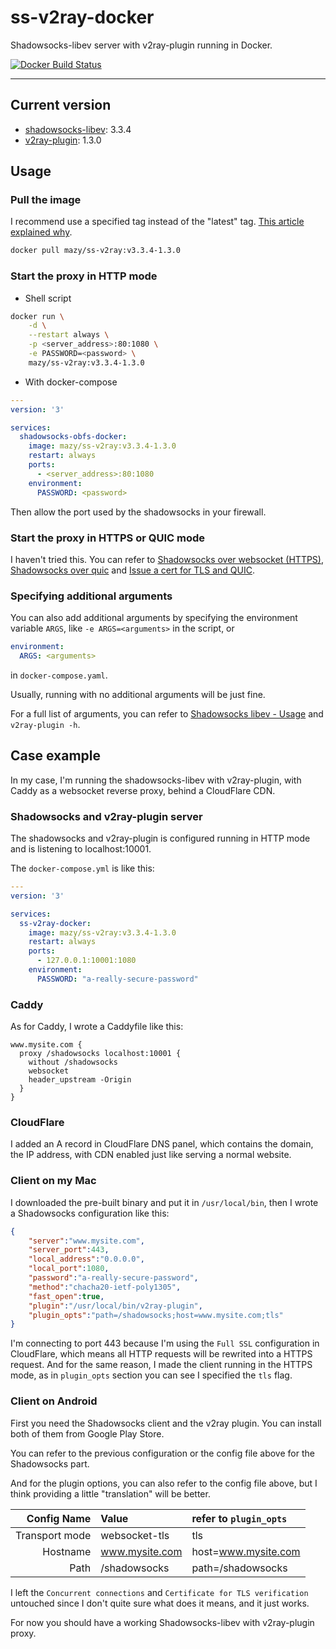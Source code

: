 # ss-v2ray-docker

Shadowsocks-libev server with v2ray-plugin running in Docker.

[![Docker Build Status](https://img.shields.io/docker/cloud/build/mazy/ss-v2ray.svg)](https://hub.docker.com/r/mazy/ss-v2ray)

---

## Current version

+ [shadowsocks-libev](https://github.com/shadowsocks/shadowsocks-libev): 3.3.4
+ [v2ray-plugin](https://github.com/shadowsocks/v2ray-plugin): 1.3.0

## Usage

### Pull the image

I recommend use a specified tag instead of the "latest" tag. [This article explained why](https://medium.com/@mccode/the-misunderstood-docker-tag-latest-af3babfd6375).

```bash
docker pull mazy/ss-v2ray:v3.3.4-1.3.0
```

### Start the proxy in HTTP mode

+ Shell script

```bash
docker run \
    -d \
    --restart always \
    -p <server_address>:80:1080 \
    -e PASSWORD=<password> \
    mazy/ss-v2ray:v3.3.4-1.3.0
```

+ With docker-compose

```yaml
---
version: '3'

services:
  shadowsocks-obfs-docker:
    image: mazy/ss-v2ray:v3.3.4-1.3.0
    restart: always
    ports:
      - <server_address>:80:1080
    environment:
      PASSWORD: <password>
```

Then allow the port used by the shadowsocks in your firewall.

### Start the proxy in HTTPS or QUIC mode

I haven't tried this. You can refer to [Shadowsocks over websocket (HTTPS)](https://github.com/shadowsocks/v2ray-plugin#shadowsocks-over-websocket-https), [Shadowsocks over quic](https://github.com/shadowsocks/v2ray-plugin#shadowsocks-over-quic) and [Issue a cert for TLS and QUIC](https://github.com/shadowsocks/v2ray-plugin#issue-a-cert-for-tls-and-quic).

### Specifying additional arguments

You can also add additional arguments by specifying the environment variable `ARGS`, like `-e ARGS=<arguments>` in the script, or

```yaml
environment:
  ARGS: <arguments>
```

in `docker-compose.yaml`.

Usually, running with no additional arguments will be just fine.

For a full list of arguments, you can refer to [Shadowsocks libev - Usage](https://github.com/shadowsocks/shadowsocks-libev#usage) and `v2ray-plugin -h`.

## Case example

In my case, I'm running the shadowsocks-libev with v2ray-plugin, with Caddy as a websocket reverse proxy, behind a CloudFlare CDN.

### Shadowsocks and v2ray-plugin server

The shadowsocks and v2ray-plugin is configured running in HTTP mode and is listening to localhost:10001.

The `docker-compose.yml` is like this:

```yaml
---
version: '3'

services:
  ss-v2ray-docker:
    image: mazy/ss-v2ray:v3.3.4-1.3.0
    restart: always
    ports:
      - 127.0.0.1:10001:1080
    environment:
      PASSWORD: "a-really-secure-password"
```

### Caddy

As for Caddy, I wrote a Caddyfile like this:

```Caddyfile
www.mysite.com {
  proxy /shadowsocks localhost:10001 {
    without /shadowsocks
    websocket
    header_upstream -Origin
  }
}
```

### CloudFlare

I added an A record in CloudFlare DNS panel, which contains the domain, the IP address, with CDN enabled just like serving a normal website.

### Client on my Mac

I downloaded the pre-built binary and put it in `/usr/local/bin`, then I wrote a Shadowsocks configuration like this:

```json
{
    "server":"www.mysite.com",
    "server_port":443,
    "local_address":"0.0.0.0",
    "local_port":1080,
    "password":"a-really-secure-password",
    "method":"chacha20-ietf-poly1305",
    "fast_open":true,
    "plugin":"/usr/local/bin/v2ray-plugin",
    "plugin_opts":"path=/shadowsocks;host=www.mysite.com;tls"
}
```

I'm connecting to port 443 because I'm using the `Full SSL` configuration in CloudFlare, which means all HTTP requests will be rewrited into a HTTPS request. And for the same reason, I made the client running in the HTTPS mode, as in `plugin_opts` section you can see I specified the `tls` flag.

### Client on Android

First you need the Shadowsocks client and the v2ray plugin. You can install both of them from Google Play Store.

You can refer to the previous configuration or the config file above for the Shadowsocks part.

And for the plugin options, you can also refer to the config file above, but I think providing a little "translation" will be better.

|   Config Name|Value         |refer to `plugin_opts`    |
|-------------:|:-------------|:-------------------------|
|Transport mode|websocket-tls |tls                       |
|      Hostname|www.mysite.com|host=www.mysite.com       |
|          Path|/shadowsocks  |path=/shadowsocks         |

I left the `Concurrent connections` and `Certificate for TLS verification` untouched since I don't quite sure what does it means, and it just works.

For now you should have a working Shadowsocks-libev with v2ray-plugin proxy.
